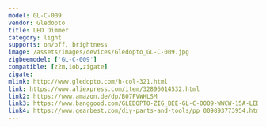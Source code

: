 ```yaml
---
model: GL-C-009
vendor: Gledopto
title: LED Dimmer
category: light
supports: on/off, brightness
image: /assets/images/devices/Gledopto_GL-C-009.jpg
zigbeemodel: ['GL-C-009']
compatible: [z2m,iob,zigate]
zigate: 
mlink: http://www.gledopto.com/h-col-321.html
link: https://www.aliexpress.com/item/32896014532.html
link2: https://www.amazon.de/dp/B07FVWHLSM
link3: https://www.banggood.com/GLEDOPTO-ZIG_BEE-GL-C-0009-WWCW-15A-LED-Dimmer-Strip-Light-Controller-Work-With-Alexa-DC12-24V-p-1471009.html
link4: https://www.gearbest.com/diy-parts-and-tools/pp_009893773954.html
---
```



